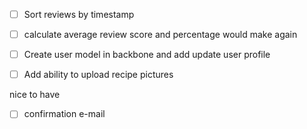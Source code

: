 
- [ ] Sort reviews by timestamp
- [ ] calculate average review score and percentage would make again
- [ ] Create user model in backbone and add update user profile
- [ ] Add ability to upload recipe pictures


nice to have

- [ ] confirmation e-mail
